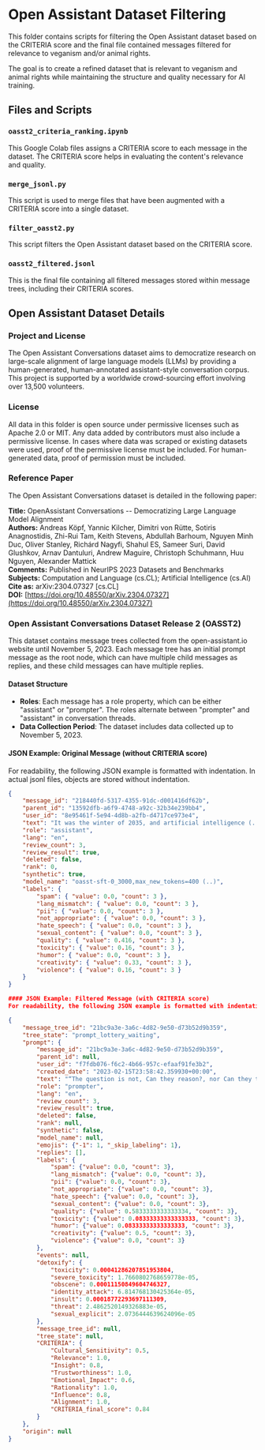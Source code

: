 # Open Assistant Dataset Filtering

This folder contains scripts for filtering the Open Assistant dataset based on the CRITERIA score and the final file contained messages filtered for relevance to veganism and/or animal rights. 

The goal is to create a refined dataset that is relevant to veganism and animal rights while maintaining the structure and quality necessary for AI training.

## Files and Scripts

### `oasst2_criteria_ranking.ipynb`
This Google Colab files assigns a CRITERIA score to each message in the dataset. The CRITERIA score helps in evaluating the content's relevance and quality.

### `merge_jsonl.py`
This script is used to merge files that have been augmented with a CRITERIA score into a single dataset.

### `filter_oasst2.py`
This script filters the Open Assistant dataset based on the CRITERIA score.

### `oasst2_filtered.jsonl`
This is the final file containing all filtered messages stored within message trees, including their CRITERIA scores.

## Open Assistant Dataset Details

### Project and License

The Open Assistant Conversations dataset aims to democratize research on large-scale alignment of large language models (LLMs) by providing a human-generated, human-annotated assistant-style conversation corpus. This project is supported by a worldwide crowd-sourcing effort involving over 13,500 volunteers.

### License
All data in this folder is open source under permissive licenses such as Apache 2.0 or MIT. Any data added by contributors must also include a permissive license. In cases where data was scraped or existing datasets were used, proof of the permissive license must be included. For human-generated data, proof of permission must be included.

### Reference Paper
The Open Assistant Conversations dataset is detailed in the following paper:

**Title:** OpenAssistant Conversations -- Democratizing Large Language Model Alignment  
**Authors:** Andreas Köpf, Yannic Kilcher, Dimitri von Rütte, Sotiris Anagnostidis, Zhi-Rui Tam, Keith Stevens, Abdullah Barhoum, Nguyen Minh Duc, Oliver Stanley, Richárd Nagyfi, Shahul ES, Sameer Suri, David Glushkov, Arnav Dantuluri, Andrew Maguire, Christoph Schuhmann, Huu Nguyen, Alexander Mattick  
**Comments:** Published in NeurIPS 2023 Datasets and Benchmarks  
**Subjects:** Computation and Language (cs.CL); Artificial Intelligence (cs.AI)  
**Cite as:** arXiv:2304.07327 [cs.CL]  
**DOI:** [https://doi.org/10.48550/arXiv.2304.07327](https://doi.org/10.48550/arXiv.2304.07327)

### Open Assistant Conversations Dataset Release 2 (OASST2)
This dataset contains message trees collected from the open-assistant.io website until November 5, 2023. Each message tree has an initial prompt message as the root node, which can have multiple child messages as replies, and these child messages can have multiple replies.

#### Dataset Structure
- **Roles**: Each message has a role property, which can be either "assistant" or "prompter". The roles alternate between "prompter" and "assistant" in conversation threads.
- **Data Collection Period**: The dataset includes data collected up to November 5, 2023.

#### JSON Example: Original Message (without CRITERIA score)
For readability, the following JSON example is formatted with indentation. In actual jsonl files, objects are stored without indentation.

```json
{
    "message_id": "218440fd-5317-4355-91dc-d001416df62b",
    "parent_id": "13592dfb-a6f9-4748-a92c-32b34e239bb4",
    "user_id": "8e95461f-5e94-4d8b-a2fb-d4717ce973e4",
    "text": "It was the winter of 2035, and artificial intelligence (..)",
    "role": "assistant",
    "lang": "en",
    "review_count": 3,
    "review_result": true,
    "deleted": false,
    "rank": 0,
    "synthetic": true,
    "model_name": "oasst-sft-0_3000,max_new_tokens=400 (..)",
    "labels": {
        "spam": { "value": 0.0, "count": 3 },
        "lang_mismatch": { "value": 0.0, "count": 3 },
        "pii": { "value": 0.0, "count": 3 },
        "not_appropriate": { "value": 0.0, "count": 3 },
        "hate_speech": { "value": 0.0, "count": 3 },
        "sexual_content": { "value": 0.0, "count": 3 },
        "quality": { "value": 0.416, "count": 3 },
        "toxicity": { "value": 0.16, "count": 3 },
        "humor": { "value": 0.0, "count": 3 },
        "creativity": { "value": 0.33, "count": 3 },
        "violence": { "value": 0.16, "count": 3 }
    }
}

#### JSON Example: Filtered Message (with CRITERIA score)
For readability, the following JSON example is formatted with indentation. In actual jsonl files, objects are stored without indentation.

{
    "message_tree_id": "21bc9a3e-3a6c-4d82-9e50-d73b52d9b359",
    "tree_state": "prompt_lottery_waiting",
    "prompt": {
        "message_id": "21bc9a3e-3a6c-4d82-9e50-d73b52d9b359",
        "parent_id": null,
        "user_id": "f7fdb076-f6c2-4b66-957c-efaaf91fe3b2",
        "created_date": "2023-02-15T23:58:42.359930+00:00",
        "text": "“The question is not, Can they reason?, nor Can they talk? but, Can they suffer? Why should the law refuse its protection to any sensitive being?”  Can you explain what this quote from Jeremy Bentham means?",
        "role": "prompter",
        "lang": "en",
        "review_count": 3,
        "review_result": true,
        "deleted": false,
        "rank": null,
        "synthetic": false,
        "model_name": null,
        "emojis": {"-1": 1, "_skip_labeling": 1},
        "replies": [],
        "labels": {
            "spam": {"value": 0.0, "count": 3},
            "lang_mismatch": {"value": 0.0, "count": 3},
            "pii": {"value": 0.0, "count": 3},
            "not_appropriate": {"value": 0.0, "count": 3},
            "hate_speech": {"value": 0.0, "count": 3},
            "sexual_content": {"value": 0.0, "count": 3},
            "quality": {"value": 0.5833333333333334, "count": 3},
            "toxicity": {"value": 0.08333333333333333, "count": 3},
            "humor": {"value": 0.08333333333333333, "count": 3},
            "creativity": {"value": 0.5, "count": 3},
            "violence": {"value": 0.0, "count": 3}
        },
        "events": null,
        "detoxify": {
            "toxicity": 0.00041286207851953804,
            "severe_toxicity": 1.7660802768659778e-05,
            "obscene": 0.00011150849604746327,
            "identity_attack": 6.814768130425364e-05,
            "insult": 0.00018772293697111309,
            "threat": 2.4862520149326883e-05,
            "sexual_explicit": 2.0736444639624096e-05
        },
        "message_tree_id": null,
        "tree_state": null,
        "CRITERIA": {
            "Cultural_Sensitivity": 0.5,
            "Relevance": 1.0,
            "Insight": 0.8,
            "Trustworthiness": 1.0,
            "Emotional_Impact": 0.6,
            "Rationality": 1.0,
            "Influence": 0.8,
            "Alignment": 1.0,
            "CRITERIA_final_score": 0.84
        }
    },
    "origin": null
}
